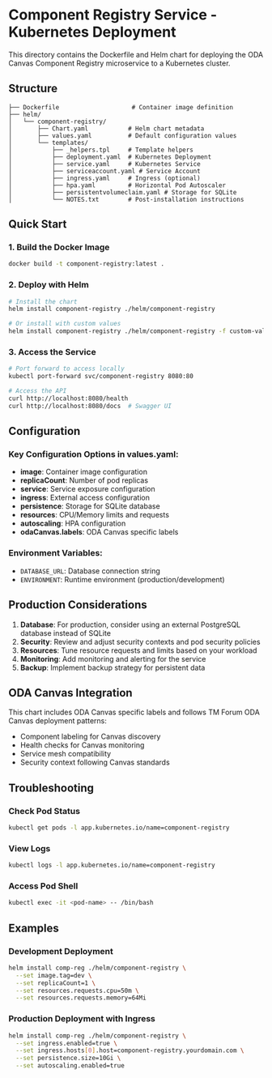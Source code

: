 # Component Registry Service - Kubernetes Deployment

This directory contains the Dockerfile and Helm chart for deploying the ODA Canvas Component Registry microservice to a Kubernetes cluster.

## Structure

```
├── Dockerfile                    # Container image definition
├── helm/
│   └── component-registry/
│       ├── Chart.yaml           # Helm chart metadata
│       ├── values.yaml          # Default configuration values
│       └── templates/
│           ├── _helpers.tpl     # Template helpers
│           ├── deployment.yaml  # Kubernetes Deployment
│           ├── service.yaml     # Kubernetes Service
│           ├── serviceaccount.yaml # Service Account
│           ├── ingress.yaml     # Ingress (optional)
│           ├── hpa.yaml         # Horizontal Pod Autoscaler
│           ├── persistentvolumeclaim.yaml # Storage for SQLite
│           └── NOTES.txt        # Post-installation instructions
```

## Quick Start

### 1. Build the Docker Image

```bash
docker build -t component-registry:latest .
```

### 2. Deploy with Helm

```bash
# Install the chart
helm install component-registry ./helm/component-registry

# Or install with custom values
helm install component-registry ./helm/component-registry -f custom-values.yaml
```

### 3. Access the Service

```bash
# Port forward to access locally
kubectl port-forward svc/component-registry 8080:80

# Access the API
curl http://localhost:8080/health
curl http://localhost:8080/docs  # Swagger UI
```

## Configuration

### Key Configuration Options in values.yaml:

- **image**: Container image configuration
- **replicaCount**: Number of pod replicas
- **service**: Service exposure configuration
- **ingress**: External access configuration
- **persistence**: Storage for SQLite database
- **resources**: CPU/Memory limits and requests
- **autoscaling**: HPA configuration
- **odaCanvas.labels**: ODA Canvas specific labels

### Environment Variables:

- `DATABASE_URL`: Database connection string
- `ENVIRONMENT`: Runtime environment (production/development)

## Production Considerations

1. **Database**: For production, consider using an external PostgreSQL database instead of SQLite
2. **Security**: Review and adjust security contexts and pod security policies
3. **Resources**: Tune resource requests and limits based on your workload
4. **Monitoring**: Add monitoring and alerting for the service
5. **Backup**: Implement backup strategy for persistent data

## ODA Canvas Integration

This chart includes ODA Canvas specific labels and follows TM Forum ODA Canvas deployment patterns:

- Component labeling for Canvas discovery
- Health checks for Canvas monitoring
- Service mesh compatibility
- Security context following Canvas standards

## Troubleshooting

### Check Pod Status
```bash
kubectl get pods -l app.kubernetes.io/name=component-registry
```

### View Logs
```bash
kubectl logs -l app.kubernetes.io/name=component-registry
```

### Access Pod Shell
```bash
kubectl exec -it <pod-name> -- /bin/bash
```

## Examples

### Development Deployment
```bash
helm install comp-reg ./helm/component-registry \
  --set image.tag=dev \
  --set replicaCount=1 \
  --set resources.requests.cpu=50m \
  --set resources.requests.memory=64Mi
```

### Production Deployment with Ingress
```bash
helm install comp-reg ./helm/component-registry \
  --set ingress.enabled=true \
  --set ingress.hosts[0].host=component-registry.yourdomain.com \
  --set persistence.size=10Gi \
  --set autoscaling.enabled=true
```